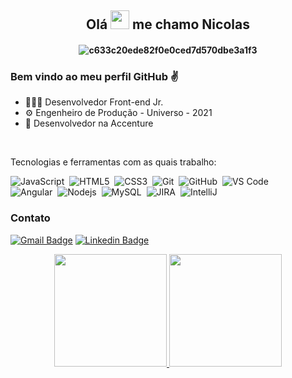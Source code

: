 <h2 align="center"> Olá <img src="https://raw.githubusercontent.com/kaueMarques/kaueMarques/master/hi.gif" width="30px"> me chamo Nicolas </h2>
<h4 align="center">

  ![c633c20ede82f0e0ced7d570dbe3a1f3](https://i.pinimg.com/originals/b4/e3/71/b4e371619042d1e80918d09904e90f7d.gif)
</h4>

### Bem vindo ao meu perfil GitHub ✌️
  -  👨🏻‍💻 Desenvolvedor Front-end Jr.
  -  ⚙️ Engenheiro de Produção - Universo - 2021
  -  💼 Desenvolvedor na Accenture

<br>  

Tecnologias e ferramentas com as quais trabalho: <br>  

![JavaScript](https://img.shields.io/badge/-JavaScript-05122A?style=flat&logo=javascript)&nbsp;
![HTML5](https://img.shields.io/badge/-HTML5-05122A?style=flat&log=html5)&nbsp;
![CSS3](https://img.shields.io/badge/-CSS-05122A?style=flat&logo=CSS3&logoColor=1572B6)&nbsp;
![Git](https://img.shields.io/badge/-Git-05122A?style=flat&logo=git)&nbsp;
![GitHub](https://img.shields.io/badge/-GitHub-05122A?style=flat&logo=github)&nbsp;
![VS Code](https://img.shields.io/badge/-Visual%20Studio%20Code-05122A?style=flat&logo=visual-studio-code&logoColor=007ACC)&nbsp; <br>
![Angular](https://img.shields.io/badge/-Angular-05122A?style=flat&log&logo=angular)&nbsp;
![Nodejs](https://img.shields.io/badge/-Nodejs-05122A?style=flat&logo=Node.js&logoColor=white)&nbsp;
![MySQL](https://img.shields.io/badge/-MySQL-05122A?style=flat&logo=mysql&logoColor=white)&nbsp;
![JIRA](https://img.shields.io/badge/-JIRA-05122A?style=flat&logo=jira)&nbsp;
![IntelliJ](https://img.shields.io/badge/-IntelliJ%20IDEA-05122A?style=flat&logo=intellij-idea&logoColor=white)&nbsp;
<br>

### Contato <br>

[![Gmail Badge](https://img.shields.io/badge/-Gmail-c14438?style=flat-square&logo=Gmail&logoColor=white&link=mailto:codeceira.nicolas@gmail.com)](mailto:codeceira.nicolas@gmail.com)
[![Linkedin Badge](https://img.shields.io/badge/-LinkedIn-blue?style=flat-square&logo=Linkedin&logoColor=white&link=https://www.linkedin.com/in/nicolas-codeceira-b0135a155/)](https://www.linkedin.com/in/nicolas-codeceira-b0135a155/)
<br>
<div style="display: inline_block" align="center">
 <a href="https://github.com/NicolasCalisto">
  <img height="180em" src="https://github-readme-stats.vercel.app/api?username=NicolasCalisto&show_icons=true&theme=dracula&include_all_commits=true&count_private=true"/>
  <img height="180em" src="https://github-readme-stats.vercel.app/api/top-langs/?username=NicolasCalisto&layout=compact&langs_count=7&theme=dracula"/></a>
</div>
